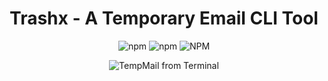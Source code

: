<p align="center">
  <h1 align="center">Trashx - A Temporary Email CLI Tool</h2>
</p>
<div align= "center">

![npm](https://img.shields.io/npm/v/trashx) ![npm](https://img.shields.io/npm/dt/trashx) ![NPM](https://img.shields.io/npm/l/trashx)

</div>

<p align="center">
  <img src="https://github.com/muhiris/tempmail/assets/80543033/e82c9fdb-98e1-4353-9a53-a162331731e2" alt="TempMail from Terminal" >
</p>
